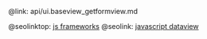 @link: api/ui.baseview_getformview.md

@seolinktop: [js frameworks](https://webix.com)
@seolink: [javascript dataview](https://webix.com/widget/dataview/)